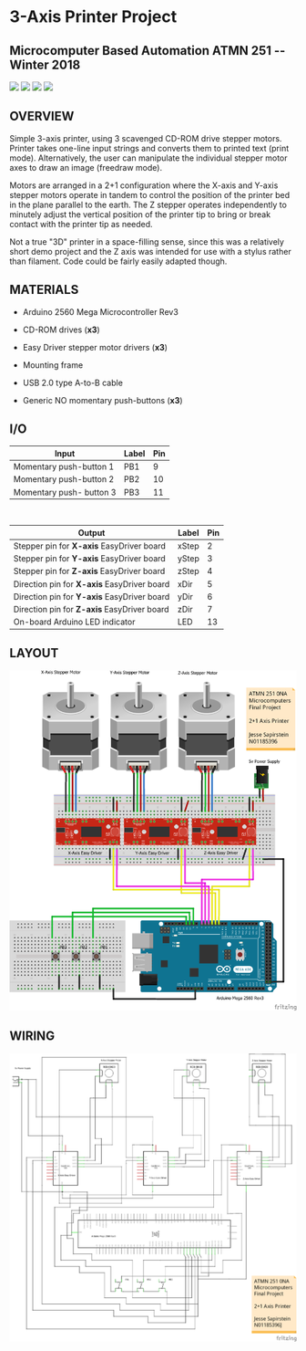 # 3-Axis Printer Project

## Microcomputer Based Automation ATMN 251 -- Winter 2018

<p float="left">
  <img src="photos/01.png" width="49%" />
  <img src="photos/04.png" width="49%" /> 
  <img src="photos/03.png" width="49%" />
  <img src="photos/02.png" width="49%" /> 
</p>

## OVERVIEW

Simple 3-axis printer, using 3 scavenged CD-ROM drive stepper motors. Printer takes one-line input strings and converts them to printed text (print mode). Alternatively, the user can manipulate the individual stepper motor axes to draw an image (freedraw mode). 
	
Motors are arranged in a 2+1 configuration where the X-axis and Y-axis stepper motors operate in tandem to control the position of the printer bed in the plane
parallel to the earth. The Z stepper operates independently to minutely adjust the vertical position of the printer tip to bring or break contact with the printer tip as
needed.

Not a true "3D" printer in a space-filling sense, since this was a relatively short demo project and the Z axis was intended for use with a stylus rather than filament. Code could be fairly easily adapted though. 

## MATERIALS

- Arduino 2560 Mega Microcontroller Rev3

- CD-ROM drives (**x3**)

- Easy Driver stepper motor drivers (**x3**)

- Mounting frame

- USB 2.0 type A-to-B cable

- Generic NO momentary push-buttons (**x3**)

## I/O

| Input                                         | Label | Pin |
|-----------------------------------------------|-------|-----|
| Momentary push-button 1		        | PB1   | 9   |
| Momentary push-button 2 		        | PB2   | 10  |
| Momentary push- button 3                       | PB3   | 11  |

<br />

| Output                                        | Label | Pin |
|-----------------------------------------------|-------|-----|
| Stepper pin for **X-axis** EasyDriver board   | xStep | 2   |
| Stepper pin for **Y-axis** EasyDriver board   | yStep | 3   |
| Stepper pin for **Z-axis** EasyDriver board   | zStep | 4   |
| Direction pin for **X-axis** EasyDriver board | xDir  | 5   |
| Direction pin for **Y-axis** EasyDriver board | yDir  | 6   |
| Direction pin for **Z-axis** EasyDriver board | zDir  | 7   |
| On-board Arduino LED indicator                | LED   | 13  |

## LAYOUT

 <img src="photos/layout.png" />
 
## WIRING

 <img src="photos/wiring.png" />
 




